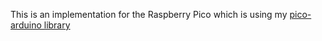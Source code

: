 
This is an implementation for the Raspberry Pico which is using my [pico-arduino library](https://github.com/pschatzmann/pico-arduino)